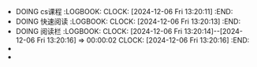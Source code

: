 - DOING cs课程
  :LOGBOOK:
  CLOCK: [2024-12-06 Fri 13:20:11]
  :END:
- DOING 快速阅读
  :LOGBOOK:
  CLOCK: [2024-12-06 Fri 13:20:13]
  :END:
- DOING 阅读栏
  :LOGBOOK:
  CLOCK: [2024-12-06 Fri 13:20:14]--[2024-12-06 Fri 13:20:16] =>  00:00:02
  CLOCK: [2024-12-06 Fri 13:20:16]
  :END:
-
-
